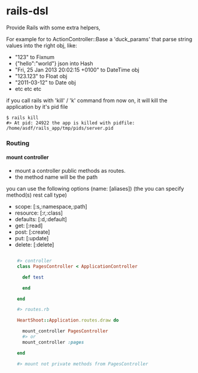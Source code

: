 rails-dsl
=================

Provide Rails with some extra helpers,

For example for to ActionController::Base a 'duck_params' that parse string values into the right obj,
like:

* "123" to Fixnum
* {"hello":"world"} json into Hash
* "Fri, 25 Jan 2013 20:02:15 +0100" to DateTime obj
* "123.123" to Float obj
* "2011-03-12" to Date obj
* etc etc etc

if you call rails with 'kill' / 'k' command from now on, it will kill the application by it's pid file

    $ rails kill
    #> At pid: 24922 the app is killed with pidfile: /home/asdf/rails_app/tmp/pids/server.pid


### Routing

#### mount controller

* mount a controller public methods as routes.
* the method name will be the path

you can use the following options (name: [aliases])
(the you can specify method(s) rest call type)

* scope:    [:s,:namespace,:path]
* resource: [:r,:class]
* defaults: [:d,:default]
* get:      [:read]
* post:     [:create]
* put:      [:update]
* delete:   [:delete]


```ruby

    #> controller
    class PagesController < ApplicationController

      def test

      end

    end

    #> routes.rb

    HeartShoot::Application.routes.draw do

      mount_controller PagesController
      #> or
      mount_controller :pages

    end

    #> mount not private methods from PagesController

```